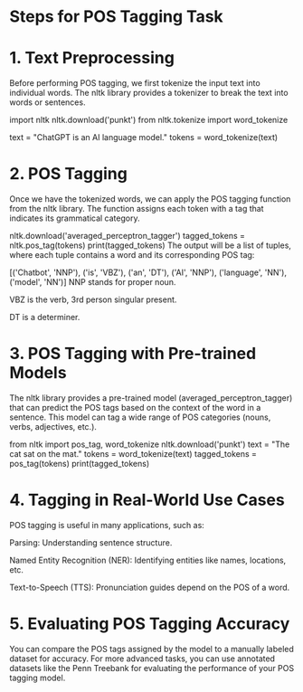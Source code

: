 # Steps for POS Tagging Task

# 1. Text Preprocessing
Before performing POS tagging, we first tokenize the input text into individual words. The nltk library provides a tokenizer to break the text into words or sentences.

import nltk
nltk.download('punkt')
from nltk.tokenize import word_tokenize

text = "ChatGPT is an AI language model."
tokens = word_tokenize(text)

# 2. POS Tagging
   
Once we have the tokenized words, we can apply the POS tagging function from the nltk library. The function assigns each token with a tag that indicates its grammatical category.

nltk.download('averaged_perceptron_tagger')
tagged_tokens = nltk.pos_tag(tokens)
print(tagged_tokens)
The output will be a list of tuples, where each tuple contains a word and its corresponding POS tag:


[('Chatbot', 'NNP'), ('is', 'VBZ'), ('an', 'DT'), ('AI', 'NNP'), ('language', 'NN'), ('model', 'NN')]
NNP stands for proper noun.

VBZ is the verb, 3rd person singular present.

DT is a determiner.

# 3. POS Tagging with Pre-trained Models
   
The nltk library provides a pre-trained model (averaged_perceptron_tagger) that can predict the POS tags based on the context of the word in a sentence. This model can tag a wide range of POS categories (nouns, verbs, adjectives, etc.).

from nltk import pos_tag, word_tokenize
nltk.download('punkt')
text = "The cat sat on the mat."
tokens = word_tokenize(text)
tagged_tokens = pos_tag(tokens)
print(tagged_tokens)

# 4. Tagging in Real-World Use Cases
   
POS tagging is useful in many applications, such as:

Parsing: Understanding sentence structure.

Named Entity Recognition (NER): Identifying entities like names, locations, etc.

Text-to-Speech (TTS): Pronunciation guides depend on the POS of a word.

# 5. Evaluating POS Tagging Accuracy

You can compare the POS tags assigned by the model to a manually labeled dataset for accuracy. For more advanced tasks, you can use annotated datasets like the Penn Treebank for evaluating the performance of your POS tagging model.

